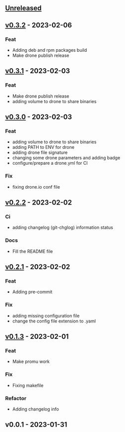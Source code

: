 <a name="unreleased"></a>
## [Unreleased]


<a name="v0.3.2"></a>
## [v0.3.2] - 2023-02-06
### Feat
- Adding deb and rpm packages build
- Make drone publish release


<a name="v0.3.1"></a>
## [v0.3.1] - 2023-02-03
### Feat
- Make drone publish release
- adding volume to drone to share binaries


<a name="v0.3.0"></a>
## [v0.3.0] - 2023-02-03
### Feat
- adding volume to drone to share binaries
- adding PATH to ENV for drone
- adding drone file signature
- changing some drone parameters and adding badge
- configure/prepare a drone.yml for CI

### Fix
- fixing drone.io conf file


<a name="v0.2.2"></a>
## [v0.2.2] - 2023-02-02
### Ci
- adding changelog (git-chglog) information status

### Docs
- Fill the README file


<a name="v0.2.1"></a>
## [v0.2.1] - 2023-02-02
### Feat
- Adding pre-commit

### Fix
- adding missing configuration file
- change the config file extension to .yaml


<a name="v0.1.3"></a>
## [v0.1.3] - 2023-02-01
### Feat
- Make promu work

### Fix
- Fixing makefile

### Refactor
- Adding changelog info


<a name="v0.0.1"></a>
## v0.0.1 - 2023-01-31

[Unreleased]: https://github.com/Whyrl35/prometheus-saltstack-exporter/compare/v0.3.2...HEAD
[v0.3.2]: https://github.com/Whyrl35/prometheus-saltstack-exporter/compare/v0.3.1...v0.3.2
[v0.3.1]: https://github.com/Whyrl35/prometheus-saltstack-exporter/compare/v0.3.0...v0.3.1
[v0.3.0]: https://github.com/Whyrl35/prometheus-saltstack-exporter/compare/v0.2.2...v0.3.0
[v0.2.2]: https://github.com/Whyrl35/prometheus-saltstack-exporter/compare/v0.2.1...v0.2.2
[v0.2.1]: https://github.com/Whyrl35/prometheus-saltstack-exporter/compare/v0.1.3...v0.2.1
[v0.1.3]: https://github.com/Whyrl35/prometheus-saltstack-exporter/compare/v0.0.1...v0.1.3
